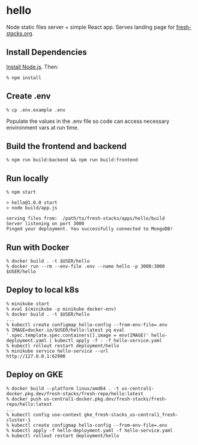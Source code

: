 # hello
Node static files server + simple React app. Serves landing page for [fresh-stacks.org](https://fresh-stacks.org/).

## Install Dependencies

[Install Node.js](https://nodejs.org/en/download). Then:

```console
% npm install
```

## Create .env
```console
% cp .env.example .env
```

Populate the values in the .env file so code can access necessary environment vars at run time.

## Build the frontend and backend
```console
% npm run build:backend && npm run build:frontend
```

## Run locally
```console
% npm start

> hello@1.0.0 start
> node build/app.js

serving files from:  /path/to/fresh-stacks/apps/hello/build
Server listening on port 3000
Pinged your deployment. You successfully connected to MongoDB!
```

## Run with Docker
```console
% docker build . -t $USER/hello
% docker run --rm --env-file .env --name hello -p 3000:3000 $USER/hello
```

## Deploy to local k8s
```console
% minikube start
% eval $(minikube -p minikube docker-env)
% docker build . -t $USER/hello
...
% kubectl create configmap hello-config --from-env-file=.env
% IMAGE=docker.io/$USER/hello:latest yq eval '.spec.template.spec.containers[].image = env(IMAGE)' hello-deployment.yaml | kubectl apply -f - -f hello-service.yaml
% kubectl rollout restart deployment/hello
% minikube service hello-service --url
http://127.0.0.1:62900
```

## Deploy on GKE
```console
% docker build --platform linux/amd64 . -t us-central1-docker.pkg.dev/fresh-stacks/fresh-repo/hello:latest
% docker push us-central1-docker.pkg.dev/fresh-stacks/fresh-repo/hello:latest
...
% kubectl config use-context gke_fresh-stacks_us-central1_fresh-cluster-1 
% kubectl create configmap hello-config --from-env-file=.env
% kubectl apply -f hello-deployment.yaml -f hello-service.yaml
% kubectl rollout restart deployment/hello
```
